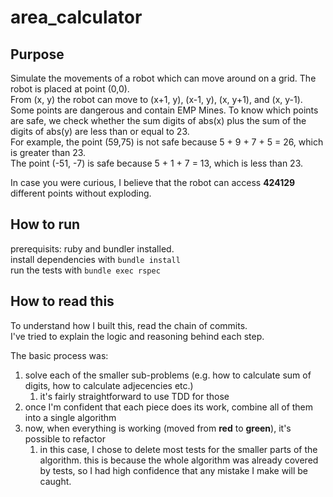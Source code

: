 # area_calculator

## Purpose
Simulate the movements of a robot which can move around on a grid. The robot is placed at point (0,0).  
From (x, y) the robot can move to (x+1, y), (x-1, y), (x, y+1), and (x, y-1).  
Some points are dangerous and contain EMP Mines. To know which points are safe, we check
whether the sum digits of abs(x) plus the sum of the digits of abs(y) are less than or
equal to 23.  
For example, the point (59,75) is not safe because 5 + 9 + 7 + 5 = 26, which is greater than 23.  
The point (-51, -7) is safe because 5 + 1 + 7 = 13, which is less than 23.  

In case you were curious, I believe that the robot can access **424129** different points without exploding.

## How to run
prerequisits: ruby and bundler installed.  
install dependencies with `bundle install`  
run the tests with `bundle exec rspec`  

## How to read this
To understand how I built this, read the chain of commits.  
I've tried to explain the logic and reasoning behind each step.  

The basic process was:  
1. solve each of the smaller sub-problems (e.g. how to calculate sum of digits, how to calculate adjecencies etc.)
   1. it's fairly straightforward to use TDD for those
2. once I'm confident that each piece does its work, combine all of them into a single algorithm
3. now, when everything is working (moved from **red** to **green**), it's possible to refactor
   1. in this case, I chose to delete most tests for the smaller parts of the algorithm. this is because the whole algorithm was already covered by tests, so I had high confidence that any mistake I make will be caught.
  
